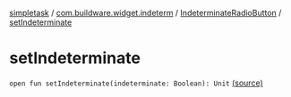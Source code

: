 [simpletask](../../index.md) / [com.buildware.widget.indeterm](../index.md) / [IndeterminateRadioButton](index.md) / [setIndeterminate](.)

# setIndeterminate

`open fun setIndeterminate(indeterminate: Boolean): Unit` [(source)](https://github.com/mpcjanssen/simpletask-android/blob/master/src/main/java/com/buildware/widget/indeterm/IndeterminateRadioButton.java#L90)